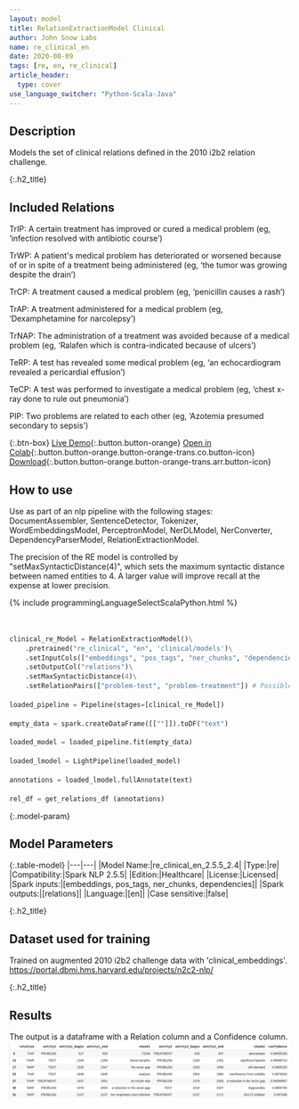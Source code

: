 ```yaml
---
layout: model
title: RelationExtractionModel Clinical
author: John Snow Labs
name: re_clinical_en
date: 2020-08-09
tags: [re, en, re_clinical]
article_header:
  type: cover
use_language_switcher: "Python-Scala-Java"
---
```


## Description

Models the set of clinical relations defined in the 2010 i2b2 relation challenge.

{:.h2_title}
## Included Relations 

TrIP: A certain treatment has improved or cured a medical problem (eg, ‘infection resolved with antibiotic course’)

TrWP: A patient's medical problem has deteriorated or worsened because of or in spite of a treatment being administered (eg, ‘the tumor was growing despite the drain’)

TrCP: A treatment caused a medical problem (eg, ‘penicillin causes a rash’)

TrAP: A treatment administered for a medical problem (eg, ‘Dexamphetamine for narcolepsy’)

TrNAP: The administration of a treatment was avoided because of a medical problem (eg, ‘Ralafen which is contra-indicated because of ulcers’)

TeRP: A test has revealed some medical problem (eg, ‘an echocardiogram revealed a pericardial effusion’)

TeCP: A test was performed to investigate a medical problem (eg, ‘chest x-ray done to rule out pneumonia’)

PIP: Two problems are related to each other (eg, ‘Azotemia presumed secondary to sepsis’)


{:.btn-box}
[Live Demo](){:.button.button-orange}
[Open in Colab](https://colab.research.google.com/github/JohnSnowLabs/spark-nlp-workshop/blob/master/tutorials/Certification_Trainings/Healthcare/10.Clinical_Relation_Extraction.ipynb){:.button.button-orange.button-orange-trans.co.button-icon}
[Download](https://s3.amazonaws.com/auxdata.johnsnowlabs.com/clinical/models/re_clinical_en_2.5.5_2.4_1596928426753.zip){:.button.button-orange.button-orange-trans.arr.button-icon}

## How to use

Use as part of an nlp pipeline with the following stages: DocumentAssembler, SentenceDetector, Tokenizer, WordEmbeddingsModel, PerceptronModel, NerDLModel, NerConverter, DependencyParserModel, RelationExtractionModel.

The precision of the RE model is controlled by "setMaxSyntacticDistance(4)", which sets the maximum syntactic distance between named entities to 4. A larger value will improve recall at the expense at lower precision.


{% include programmingLanguageSelectScalaPython.html %}


```python


clinical_re_Model = RelationExtractionModel()\
    .pretrained("re_clinical", "en", 'clinical/models')\
    .setInputCols(["embeddings", "pos_tags", "ner_chunks", "dependencies"])\
    .setOutputCol("relations")\
    .setMaxSyntacticDistance(4)\
    .setRelationPairs(["problem-test", "problem-treatment"]) # Possible relation pairs. Default is all relations.

loaded_pipeline = Pipeline(stages=[clinical_re_Model])

empty_data = spark.createDataFrame([[""]]).toDF("text")

loaded_model = loaded_pipeline.fit(empty_data)

loaded_lmodel = LightPipeline(loaded_model)

annotations = loaded_lmodel.fullAnnotate(text)

rel_df = get_relations_df (annotations)
```

{:.model-param}
## Model Parameters

{:.table-model}
|---|---|
|Model Name:|re_clinical_en_2.5.5_2.4|
|Type:|re|
|Compatibility:|Spark NLP 2.5.5|
|Edition:|Healthcare|
|License:|Licensed|
|Spark inputs:|[embeddings, pos_tags, ner_chunks, dependencies]|
|Spark outputs:|[relations]|
|Language:|[en]|
|Case sensitive:|false|

{:.h2_title}
## Dataset used for training
Trained on augmented 2010 i2b2 challenge data with 'clinical_embeddings'.
https://portal.dbmi.hms.harvard.edu/projects/n2c2-nlp/

{:.h2_title}
## Results
The output is a dataframe with a Relation column and a Confidence column.
![image](\assets\images\re_clinical.png)

